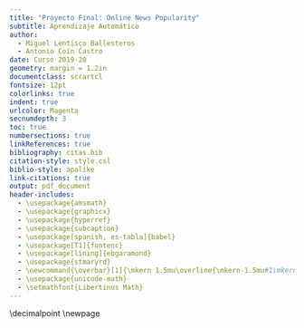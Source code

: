 ```yaml
---
title: "Proyecto Final: Online News Popularity"
subtitle: Aprendizaje Automático
author:
  - Miguel Lentisco Ballesteros
  - Antonio Coín Castro
date: Curso 2019-20
geometry: margin = 1.2in
documentclass: scrartcl
fontsize: 12pt
colorlinks: true
indent: true
urlcolor: Magenta
secnumdepth: 3
toc: true
numbersections: true
linkReferences: true
bibliography: citas.bib
citation-style: style.csl
biblio-style: apalike
link-citations: true
output: pdf_document
header-includes:
  - \usepackage{amsmath}
  - \usepackage{graphicx}
  - \usepackage{hyperref}
  - \usepackage{subcaption}
  - \usepackage[spanish, es-tabla]{babel}
  - \usepackage[T1]{fontenc}
  - \usepackage[lining]{ebgaramond}
  - \usepackage{stmaryrd}
  - \newcommand{\overbar}[1]{\mkern 1.5mu\overline{\mkern-1.5mu#1\mkern-1.5mu}\mkern 1.5mu}
  - \usepackage{unicode-math}
  - \setmathfont{Libertinus Math}
---
```


\decimalpoint
\newpage
